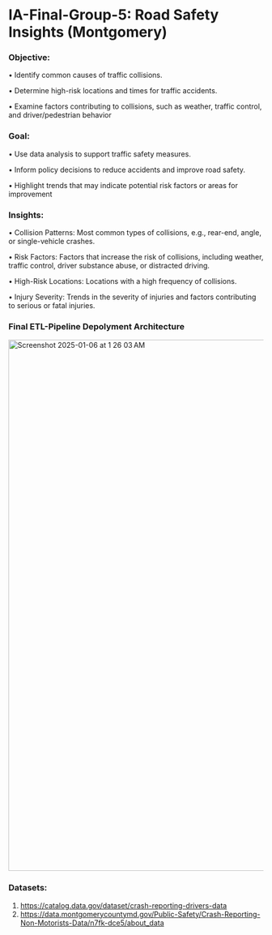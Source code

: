 # IA-Final-Group-5: Road Safety Insights (Montgomery)

### Objective:

• Identify common causes of traffic collisions.

• Determine high-risk locations and times for traffic accidents.

• Examine factors contributing to collisions, such as weather, traffic control, and driver/pedestrian behavior

### Goal:

• Use data analysis to support traffic safety measures.

• Inform policy decisions to reduce accidents and improve road safety.

• Highlight trends that may indicate potential risk factors or areas for improvement

### Insights:

• Collision Patterns: Most common types of collisions, e.g., rear-end, angle, or single-vehicle crashes.

• Risk Factors: Factors that increase the risk of collisions, including weather, traffic control, driver substance abuse, or distracted driving.

• High-Risk Locations: Locations with a high frequency of collisions.

• Injury Severity: Trends in the severity of injuries and factors contributing to serious or fatal injuries.

### Final ETL-Pipeline Depolyment Architecture

<img width="1048" alt="Screenshot 2025-01-06 at 1 26 03 AM" src="https://github.com/user-attachments/assets/86876b29-79b9-4213-9e47-49bf231dbb68" />

### Datasets:

1. https://catalog.data.gov/dataset/crash-reporting-drivers-data
2. https://data.montgomerycountymd.gov/Public-Safety/Crash-Reporting-Non-Motorists-Data/n7fk-dce5/about_data
